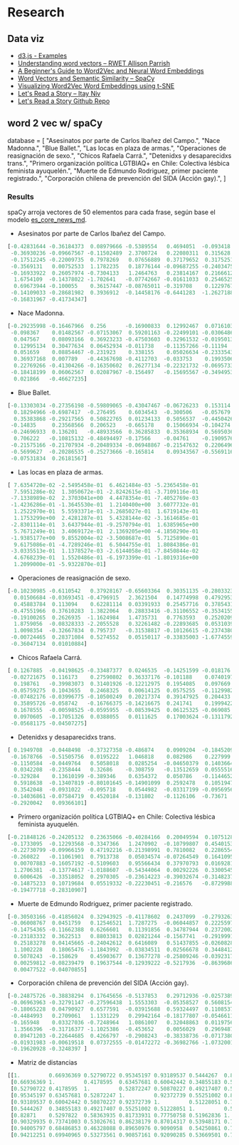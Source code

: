 # Research

## Data viz
* [d3.js - Examples](https://observablehq.com/@d3/gallery)
* [Understanding word vectors – RWET Allison Parrish](https://github.com/aparrish/rwet/blob/master/understanding-word-vectors.ipynb)
* [A Beginner's Guide to Word2Vec and Neural Word Embeddings](https://pathmind.com/wiki/word2vec)
* [Word Vectors and Semantic Similarity – SpaCy](https://spacy.io/usage/vectors-similarity)
* [Visualizing Word2Vec Word Embeddings using t-SNE](https://towardsdatascience.com/google-news-and-leo-tolstoy-visualizing-word2vec-word-embeddings-with-t-sne-11558d8bd4d)
* [Let's Read a Story – Itay Niv](http://www.itayniv.com/lets-read-a-story)
* [Let's Read a Story Github Repo](https://github.com/itayniv/lets-read-a-story)

## word 2 vec w/ spaCy
database = [
    "Asesinatos por parte de Carlos Ibañez del Campo.",
    "Nace Madonna.",
    "Blue Ballet.",
    "Las locas en plaza de armas.",
    "Operaciones de reasignación de sexo.",
    "Chicos Rafaela Carrá.",
    "Detenidxs y desaparecidxs trans.",
    "Primero organización política LGTBIAQ+ en Chile: Colectiva lésbica feminista ayuquelén.",
    "Muerte de Edmundo Rodriguez, primer paciente registrado.",
    "Corporación chilena de prevención del SIDA (Acción gay).",
]

### Results
spaCy arroja vectores de 50 elementos para cada frase, según base el modelo [es_core_news_md](https://spacy.io/models/es#es_core_news_sm).

* Asesinatos por parte de Carlos Ibañez del Campo.
```python
[-0.42831644 -0.36184373  0.08979666 -0.5389554   0.4694051  -0.093418
 -0.36930236 -0.09667567 -0.11502489  2.3700724   0.22080311  0.315628
 -0.17512245 -0.22009735  0.7978269   0.07656889  0.37179652  0.31752518
 -0.3569131   0.00752533  1.1782235   0.18776144 -0.09687255 -0.24034755
 -0.16933922  0.26057974 -0.7304133   1.2464763   0.23814167  0.21666123
  1.6754109  -0.14378022 -1.702641   -0.07742667 -0.01611033  0.25465256
  0.69673944 -0.100055    0.36157447 -0.08765011 -0.319708    0.12297678
 -0.14109033 -0.28681982  0.3936912  -0.14458176 -0.6441283  -1.2627188
 -0.16831967 -0.41734347]
```

* Nace Madonna.
```python
[-0.29235998 -0.16467966  0.256      -0.16900833  0.12992467  0.07161033
 -0.098367    0.01482567 -0.07153067  0.59201163 -0.22499101 -0.03064866
  0.047567    0.08093166  0.36923233 -0.47503603  0.32961532 -0.01950134
  0.12995134  0.30477634  0.06452934 -0.011738   -0.11357266 -0.11194
  0.051659    0.08854467 -0.231923    0.338155    0.05026634 -0.23335433
  0.36937168  0.007789   -0.44367698 -0.4112703  -0.033753    0.19935067
  0.22769266 -0.41304266 -0.16350602  0.26277134 -0.22321732 -0.06957334
 -0.18418199  0.06062567  0.02087967 -0.156497   -0.15695567 -0.34949532
  0.021866   -0.46627235]
```
* Blue Ballet.
```python
[-0.13303034 -0.27356198 -0.59809065 -0.43047467 -0.06726233  0.153114
  0.18294966 -0.6987417  -0.276495    0.6034543  -0.300506   -0.057679
  0.35383868 -0.29217565  0.50822765  0.01234133  0.5056537  -0.44504264
 -0.14835     0.23568566  0.206523   -0.665178    0.15066934 -0.104274
 -0.24696933  0.136201   -0.48933566  0.36285833  0.35368934  0.5695036
  0.706222   -0.10815132 -0.48494497 -0.17566    -0.04761    -0.19095767
 -0.21575166 -0.21707934 -0.20489334 -0.06948867 -0.21547632  0.22064966
 -0.5699627  -0.20286535 -0.25273666 -0.165814    0.09343567 -0.55691165
 -0.07531834  0.26181567]
```
* Las locas en plaza de armas.
```python
[ 7.6354720e-02 -2.5495458e-01  6.4621484e-03 -5.2365458e-01
  7.5951286e-02  1.3050672e-01 -2.8242615e-01 -3.7109116e-01
 -7.1338989e-02  2.3703041e+00  4.4478354e-01 -7.4052769e-03
 -1.4236286e-01 -1.3645530e-01  1.2140400e+00  3.6077732e-01
  1.2522970e-01  5.5593371e-01 -3.2685027e-01  1.6719143e-01
  1.1753299e+00  2.4281287e-01  5.4328144e-02 -3.1614685e-01
 -2.8301114e-01  3.6437944e-01 -9.2570794e-01  1.6385965e+00
  5.7671249e-01  3.4069172e-01  2.1369205e+00 -4.1850290e-01
 -1.9385177e+00  9.8552004e-02 -3.5008687e-01  5.7125890e-01
  9.6175086e-01 -4.7289246e-01  6.5044755e-01  1.8084386e-01
 -3.0335513e-01  1.1378527e-03 -2.6144058e-01 -7.8450844e-02
  4.6768239e-01  1.5520486e-01 -6.1973399e-01 -1.8019316e+00
  1.2099000e-01 -5.9322870e-01]
```
* Operaciones de reasignación de sexo.
```python
[-0.10230985 -0.6110542   0.37928167 -0.65603364  0.30351135 -0.28033233
  0.01506684 -0.03693451 -0.4796915   2.3621504   0.14774998  0.47929534
  0.45883784  0.113094    0.62281114  0.03391933  0.25457716  0.37854317
 -0.47551966  0.37610283  1.3822064   0.28833416 -0.31106552 -0.3534155
 -0.19100265  0.2626935  -1.1624984   1.4735731   0.7763593   0.25202098
  1.8759056  -0.08328333 -2.2055528   0.32261482 -0.22893685  0.05310399
  1.0098354  -0.32667834  0.795737   -0.31538817 -0.10126615 -0.23743801
 -0.00724465  0.28371084  0.5274552   0.05150117 -0.33835003 -1.6774559
 -0.36047134  0.01010884]
 ```
* Chicos Rafaela Carrá.
```python
[ 0.1267885  -0.04198625 -0.33487377  0.0246535  -0.14251599 -0.018176
 -0.02721675  0.116173    0.27590802  0.36337176 -0.101188    0.07401975
  0.198761   -0.39983073  0.31401926 -0.12212975  0.1954085   0.097669
 -0.05759275  0.1043655   0.2468325   0.00614125  0.0575255  -0.11299825
 -0.07482176 -0.03996775 -0.10500249  0.20217374  0.39147925  0.204433
  0.35895726 -0.058742   -0.16766375 -0.14216675  0.241741    0.19994225
  0.1678555  -0.00598525 -0.0595955  -0.08539425  0.06125325 -0.069085
  0.0970605  -0.17051326  0.0388055   0.0111625   0.17003624 -0.13117924
 -0.05681175 -0.04507275]
```
* Detenidxs y desaparecidxs trans.
```python
[ 0.1949708  -0.0448498  -0.37327358 -0.486874    0.0909204  -0.18452099
 -0.1678766  -0.51505756  0.0195222   1.046818    0.082986    0.227999
 -0.1150584  -0.0449764   0.5058018   0.0285254  -0.04650379  0.1403664
  0.0342208  -0.2358444   0.32686    -0.308759   -0.13512659  0.0555516
 -0.329284    0.13610199 -0.389346    0.6354372   0.050786   -0.1144652
  0.5918638  -0.13407819 -0.80101645 -0.14901099  0.2592478   0.10519479
  0.3542048  -0.0931022  -0.095718    0.0544982  -0.03317199 -0.0956956
 -0.14036861 -0.07584719  0.4520184  -0.131802   -0.1126106  -0.73671
 -0.2920042   0.09366101]
```
* Primero organización política LGTBIAQ+ en Chile: Colectiva lésbica feminista ayuquelén.
```python
[-0.21848126 -0.24205132  0.23635066 -0.40284166  0.20049594  0.10751283
 -0.1733095  -0.12293568 -0.3347366   1.2470902  -0.10799807  0.45401534
 -0.22730799 -0.09966159  0.47192216 -0.21398991  0.7810082   0.22865544
 -0.260822   -0.11061901  0.7913738   0.05034574 -0.07264549  0.16410959
  0.00707883 -0.16057192 -0.5109603   0.95566434  0.37970793  0.01692816
  1.2706381  -0.13774617 -1.0188607  -0.54344064  0.00292226  0.33005455
  0.6006426  -0.33518052  0.2970305  -0.23614223 -0.39032674 -0.31482372
 -0.14875233  0.10719684  0.05519332 -0.22230451 -0.216576   -0.8729988
 -0.19477718 -0.28310907]
```
* Muerte de Edmundo Rodriguez, primer paciente registrado.
```python
[-0.30503166 -0.41856024  0.32943925 -0.41178602  0.2437099  -0.27932632
 -0.06008767  0.0451759   0.12546521  1.7287275  -0.06044857  0.22255976
 -0.14754365 -0.11662388  0.6266601   0.11391856  0.34787944  0.23720023
 -0.23183332  0.3622513   0.88033813  0.02821244 -0.1567741  -0.29199913
  0.25183278  0.04145665 -0.24042612  0.6416089   0.51437855 -0.02608288
  1.1002228   0.18065476 -1.1843992  -0.03834511  0.02566678  0.3448412
  0.5078243  -0.158629    0.45903677  0.13677278 -0.25809246 -0.03923178
  0.00259812 -0.08239479  0.19637544 -0.12939222 -0.5217936  -0.8639686
  0.00477522 -0.04070855]
```
* Corporación chilena de prevención del SIDA (Acción gay).
```python
[-0.24875726 -0.38838294  0.17645656 -0.5137853   0.29712936 -0.02573891
 -0.06963963 -0.32791147 -0.27596438  1.5553303  -0.05358527  0.5608154
 -0.18065228  0.04790927  0.6577591  -0.03915688  0.59324497  0.11085374
 -0.4484993   0.2709061   1.1331229   0.29942164 -0.18177807 -0.05466119
 -0.165948    0.03327036 -0.7248964   1.0861007   0.32048863  0.01197563
  1.3566396  -0.31716377 -1.1025386  -0.453652    0.0056029   0.29694873
  0.89471203 -0.22644685  0.4266797  -0.2908243  -0.38338736 -0.07173801
 -0.01931983 -0.00619518  0.07372555 -0.01472272 -0.36982766 -1.0732001
 -0.19620928 -0.3248397 ]
```

* Matriz de distancias
```python
[[1.         0.66936369 0.52790722 0.95345197 0.93189537 0.5444267  0.82871    0.90329935 0.94005797 0.94212251]
 [0.66936369 1.         0.4178595  0.63457681 0.60042442 0.34855183 0.5297822  0.73741003 0.68486853 0.69940965]
 [0.52790722 0.4178595  1.         0.52872247 0.50870227 0.49217407 0.58363935 0.53026761 0.46328088 0.53273561]
 [0.95345197 0.63457681 0.52872247 1.         0.92372739 0.55251002 0.81733931 0.86238179 0.89650976 0.90857161]
 [0.93189537 0.60042442 0.50870227 0.92372739 1.         0.51228051 0.77750758 0.87014317 0.9090958  0.92090285]
 [0.5444267  0.34855183 0.49217407 0.55251002 0.51228051 1.         0.51962836 0.53948171 0.54250861 0.53669501]
 [0.82871    0.5297822  0.58363935 0.81733931 0.77750758 0.51962836 1.         0.75492319 0.73587743 0.77877471]
 [0.90329935 0.73741003 0.53026761 0.86238179 0.87014317 0.53948171 0.75492319 1.         0.86694895 0.95799148]
 [0.94005797 0.68486853 0.46328088 0.89650976 0.9090958  0.54250861 0.73587743 0.86694895 1.         0.9012581 ]
 [0.94212251 0.69940965 0.53273561 0.90857161 0.92090285 0.53669501 0.77877471 0.95799148 0.9012581  1.        ]]
```